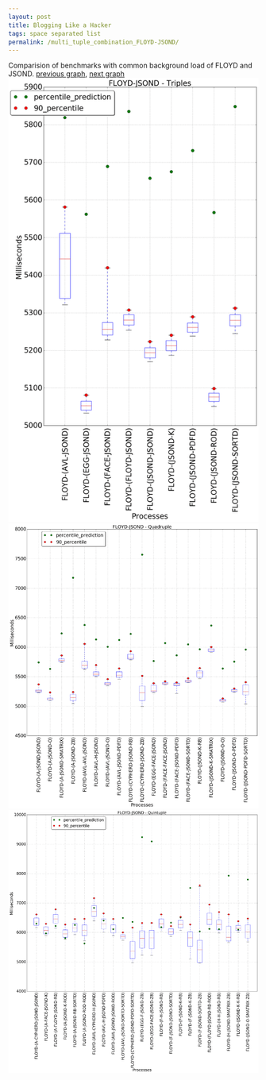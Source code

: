 ```yaml
---
layout: post
title: Blogging Like a Hacker
tags: space separated list
permalink: /multi_tuple_combination_FLOYD-JSOND/
---
```


Comparision of benchmarks with common background load of FLOYD and JSOND.
[previous graph](./multi_tuple_combination_FLOYD-H/), [next graph](./multi_tuple_combination_FLOYD-K/)
<img src="./images/triple/FLOYD/FLOYD-JSOND_box.png" alt="graph figure"><img src="./images/quadruple/FLOYD/FLOYD-JSOND_box.png" alt="graph figure"><img src="./images/quintuple/FLOYD/FLOYD-JSOND_box.png" alt="graph figure">